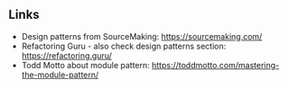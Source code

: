 ## Links
* Design patterns from SourceMaking: https://sourcemaking.com/
* Refactoring Guru - also check design patterns section: https://refactoring.guru/
* Todd Motto about module pattern: https://toddmotto.com/mastering-the-module-pattern/